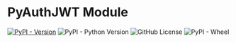 # PyAuthJWT Module

[![PyPI - Version](https://img.shields.io/pypi/v/pyauthjwt?style=for-the-badge)](https://pypi.org/project/pyauthjwt)
![PyPI - Python Version](https://img.shields.io/pypi/pyversions/pyauthjwt?style=for-the-badge)
![GitHub License](https://img.shields.io/github/license/devcoons/py-auth-jwt?style=for-the-badge)
![PyPI - Wheel](https://img.shields.io/pypi/wheel/pyauthjwt?style=for-the-badge&color=%23F0F)

